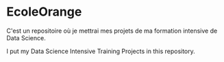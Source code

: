 # EcoleOrange

C'est un repositoire où je mettrai mes projets de ma formation intensive de Data Science.

I put my Data Science Intensive Training Projects in this repository.
